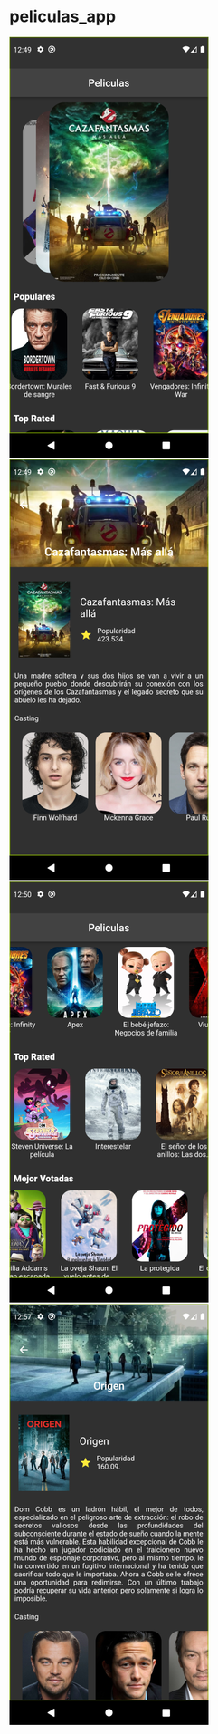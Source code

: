 # peliculas_app


 ![alt text](https://github.com/luiscisneros356/CatalogoPeliculas/blob/main/image/Screenshot_1640782164.png)    ![alt text](https://github.com/luiscisneros356/CatalogoPeliculas/blob/main/image/Screenshot_1640782176.png)         ![alt text](https://github.com/luiscisneros356/CatalogoPeliculas/blob/main/image/Screenshot_1640782216.png)        ![alt text](https://github.com/luiscisneros356/CatalogoPeliculas/blob/main/image/Screenshot_1640782652.png)

